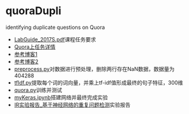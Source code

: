 # quoraDupli
identifying duplicate questions on Quora

- [LabGuide_2017S.pdf](LabGuide_2017S.pdf)课程任务要求
- [Quora上任务详情](https://data.quora.com/First-Quora-Dataset-Release-Question-Pairs)
- [参考博客1](http://www.erogol.com/duplicate-question-detection-deep-learning/?utm_source=tuicool&utm_medium=referral)
- [参考博客2](https://explosion.ai/blog/quora-deep-text-pair-classification#dataset)
- [preprocess.py](preprocess.py)对数据进行预处理，删除两行存在NaN数据，数据量为404288
- [tfIdf.py](tfIdf.py)提取每个词的词向量，并乘上tf-idf值形成最终的句子特征，300维
- [quora.py](quora.py)训练并测试
- [myKeras.ipynb](jupyter/myKeras.ipynb)搭建网络并最终完成实验
- [IR实验报告_基于神经网络的重复问题检测](IR实验报告_基于神经网络的重复问题检测)实验报告